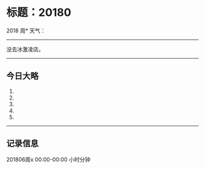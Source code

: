 # 标题：20180

2018  周*   天气：
***
没去冰激凌店。

***
## 今日大略

1.

  2.

  3.

  4.

  5.

***

## 记录信息

201806周x  00:00-00:00    小时分钟
